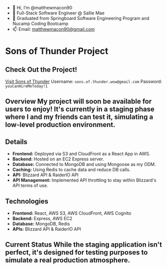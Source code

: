 - 👋 Hi, I’m @matthewmacon90
- 🌱 Full-Stack Software Engineer @ Sallie Mae
- 💞️ Graduated from Springboard Software Engineering Program and Nucamp Coding Bootcamp
- 📫 Email: matthewmacon90@gmail.com

# Sons of Thunder Project 

## Check Out the Project! 
[Visit Sons of Thunder](https://stage.sonsofthunder.io/) 
Username: `sons.of.thunder.wow@gmail.com` 
Password: `youCanHireMeToday!1` 

## Overview My project will soon be available for users to enjoy! It's currently in a staging phase where I and my friends can test it, simulating a low-level production environment. 

## Details 
- **Frontend:** Deployed via S3 and CloudFront as a React App in AWS.
- **Backend:** Hosted on an EC2 Express server.
- **Database:** Connected to MongoDB and using Mongoose as my ODM.
- **Caching:** Using Redis to cache data and reduce DB calls.
- **API:** Blizzard API & RaiderIO API
- **API Management:** Implemented API throttling to stay within Blizzard's API terms of use.

## Technologies 
- **Frontend:** React, AWS S3, AWS CloudFront, AWS Cognito
- **Backend:** Express, AWS EC2
- **Database:** MongoDB, Redis
- **APIs:** Blizzard API & RaiderIO API

## Current Status While the staging application isn't perfect, it's designed for testing purposes to simulate a real production atmosphere.

<!---
matthewmacon90/matthewmacon90 is a ✨ special ✨ repository because its `README.md` (this file) appears on your GitHub profile.
You can click the Preview link to take a look at your changes.
--->
